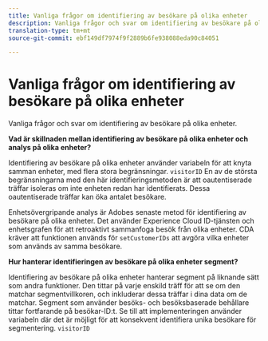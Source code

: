 ```yaml
---
title: Vanliga frågor om identifiering av besökare på olika enheter
description: Vanliga frågor och svar om identifiering av besökare på olika enheter
translation-type: tm+mt
source-git-commit: ebf149df7974f9f2889b6fe938088eda90c84051

---
```



# Vanliga frågor om identifiering av besökare på olika enheter

Vanliga frågor och svar om identifiering av besökare på olika enheter.

**Vad är skillnaden mellan identifiering av besökare på olika enheter och analys på olika enheter?**

Identifiering av besökare på olika enheter använder variabeln för att knyta samman enheter, med flera stora begränsningar. `visitorID` En av de största begränsningarna med den här identifieringsmetoden är att oautentiserade träffar isoleras om inte enheten redan har identifierats. Dessa oautentiserade träffar kan öka antalet besökare.

Enhetsövergripande analys är Adobes senaste metod för identifiering av besökare på olika enheter. Det använder Experience Cloud ID-tjänsten och enhetsgrafen för att retroaktivt sammanfoga besök från olika enheter. CDA kräver att funktionen används för `setCustomerIDs` att avgöra vilka enheter som används av samma besökare.

**Hur hanterar identifieringen av besökare på olika enheter segment?**

Identifiering av besökare på olika enheter hanterar segment på liknande sätt som andra funktioner. Den tittar på varje enskild träff för att se om den matchar segmentvillkoren, och inkluderar dessa träffar i dina data om de matchar. Segment som använder besöks- och besöksbaserade behållare tittar fortfarande på besökar-ID:t. Se till att implementeringen använder variabeln där det är möjligt för att konsekvent identifiera unika besökare för segmentering. `visitorID`

